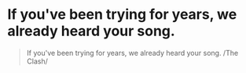 # If you've been trying for years, we already heard your song.

> If you've been trying for years, we already heard your song. /The Clash/